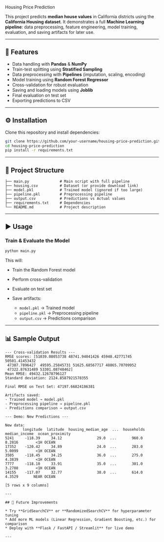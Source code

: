 

 Housing Price Prediction

This project predicts **median house values** in California districts using the **California Housing dataset**.
It demonstrates a full **Machine Learning pipeline**: data preprocessing, feature engineering, model training, evaluation, and saving artifacts for later use.

---

## 📌 Features

* Data handling with **Pandas** & **NumPy**
* Train-test splitting using **Stratified Sampling**
* Data preprocessing with **Pipelines** (imputation, scaling, encoding)
* Model training using **Random Forest Regressor**
* Cross-validation for robust evaluation
* Saving and loading models using **Joblib**
* Final evaluation on test set
* Exporting predictions to CSV

---

## ⚙️ Installation

Clone this repository and install dependencies:

```bash
git clone https://github.com/your-username/housing-price-prediction.git
cd housing-price-prediction
pip install -r requirements.txt
```

---

## 📂 Project Structure

```
├── main.py              # Main script with full pipeline
├── housing.csv          # Dataset (or provide download link)
├── model.pkl            # Trained model (ignored if too large)
├── pipeline.pkl         # Preprocessing pipeline
├── output.csv           # Predictions vs Actual values
├── requirements.txt     # Dependencies
└── README.md            # Project description
```

---

## ▶️ Usage

### Train & Evaluate the Model

```bash
python main.py
```

This will:

* Train the Random Forest model
* Perform cross-validation
* Evaluate on test set
* Save artifacts:

  * `model.pkl` → Trained model
  * `pipeline.pkl` → Preprocessing pipeline
  * `output.csv` → Predictions comparison

---

## 📊 Sample Output

```
--- Cross-validation Results ---
RMSE scores: [51039.08053738 48741.94041426 45940.42771745 50501.41453432
 47387.7896427  49595.25845731 51625.68567717 48865.70709952
 47322.87631489 53301.08748462]
Mean RMSE: 49432.12678796127
Standard deviation: 2124.8587921578355

Final RMSE on Test Set: 47197.66824186381

Artifacts saved:
- Trained model → model.pkl
- Preprocessing pipeline → pipeline.pkl
- Predictions comparison → output.csv

--- Demo: New Predictions ---

New data:
        longitude  latitude  housing_median_age  ...  households  median_income  ocean_proximity
5241     -118.39     34.12                29.0  ...       960.0         8.2816        <1H OCEAN
17352    -120.42     34.89                24.0  ...       283.0         5.0099        <1H OCEAN
3505     -118.45     34.25                36.0  ...       275.0         4.3839        <1H OCEAN
7777     -118.10     33.91                35.0  ...       301.0         3.2708        <1H OCEAN
14155    -117.07     32.77                38.0  ...       614.0         4.3529       NEAR OCEAN

[5 rows x 9 columns]

---

## 📌 Future Improvements

* Try **GridSearchCV** or **RandomizedSearchCV** for hyperparameter tuning
* Add more ML models (Linear Regression, Gradient Boosting, etc.) for comparison
* Deploy with **Flask / FastAPI / Streamlit** for live demo

---



